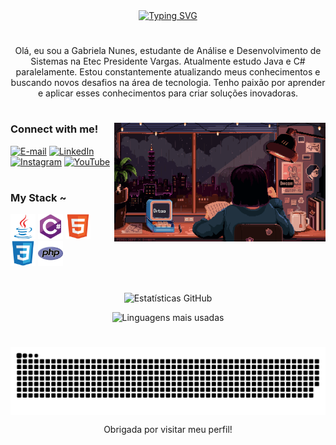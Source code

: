 
<div align="center">
  <a href="https://git.io/typing-svg">
    <img src="https://readme-typing-svg.demolab.com?font=Fira+Code&weight=500&size=22&pause=1000&color=FF00F6&center=true&vCenter=true&random=false&width=524&lines=%E2%8A%B9+Welcome+to+my+profile!+%CB%99%E1%B5%95%CB%99+%E2%8A%B9+" alt="Typing SVG">
  </a>
</div>

#

<p align="center"> Olá, eu sou a Gabriela Nunes, estudante de Análise e Desenvolvimento de Sistemas na Etec Presidente Vargas. Atualmente estudo Java e C# paralelamente.
Estou constantemente atualizando meus conhecimentos e buscando novos desafios na área de tecnologia. Tenho paixão por aprender e aplicar esses conhecimentos para criar soluções inovadoras.
  
#

<img align="right" alt="" height="190px" src="./src/study.gif">

<img align="right" alt="" height="190px" src=".github/study.gif" alt="Study gif">

<h3 align="left">Connect with me!</h3>

[![E-mail](https://img.shields.io/badge/-Email-000?style=for-the-badge&logo=Gmail&logoColor=FF00F6)](mailto:gabrielanuniezz@gmail.com)
[![LinkedIn](https://img.shields.io/badge/-LinkedIn-000?style=for-the-badge&logo=Linkedin&logoColor=FF00F6)](https://www.linkedin.com/in/gabriela-nunes-648950351)
[![Instagram](https://img.shields.io/badge/-Instagram-000?style=for-the-badge&logo=Instagram&logoColor=FF00F6)](https://www.instagram.com/rootspecter12893)
[![YouTube](https://img.shields.io/badge/-YouTube-000?style=for-the-badge&logo=YouTube&logoColor=FF00F6)](https://www.youtube.com/@GabrielaNunes-DEV)

#

<h3 align="left">My Stack ~</h3>

<p align="left"> 
  <img src="https://raw.githubusercontent.com/devicons/devicon/master/icons/java/java-original.svg" alt="java" width="40" height="40"/> 
  <img src="https://raw.githubusercontent.com/devicons/devicon/master/icons/csharp/csharp-original.svg" alt="csharp" width="40" height="40"/>
  <img src="https://raw.githubusercontent.com/devicons/devicon/master/icons/html5/html5-original.svg" alt="html5" width="40" height="40"/>
  <img src="https://raw.githubusercontent.com/devicons/devicon/master/icons/css3/css3-original.svg" alt="css3" width="40" height="40"/>
  <img src="https://raw.githubusercontent.com/devicons/devicon/master/icons/php/php-original.svg" alt="php" width="40" height="40"/>
</p>


#

<div style="text-align: center;" align="center">
  
![Estatísticas GitHub](https://github-readme-stats.vercel.app/api?username=GabrielaNunes0&show_icons=true&theme=radical)  

![Linguagens mais usadas](https://github-readme-stats.vercel.app/api/top-langs/?username=GabrielaNunes0&layout=compact&theme=radical)  


#


<picture align="center">
  <source media="(prefers-color-scheme: dark)" srcset="https://raw.githubusercontent.com/mari4souza/mari4souza/output/github-contribution-grid-snake-dark.svg">
  <source media="(prefers-color-scheme: light)" srcset="https://raw.githubusercontent.com/mari4souza/mari4souza/output/github-contribution-grid-snake-dark.svg">
  <img align="center" alt="github contribution grid snake animation" src="https://raw.githubusercontent.com/mari4souza/mari4souza/output/github-contribution-grid-snake.svg">
</picture>




 Obrigada por visitar meu perfil!   
